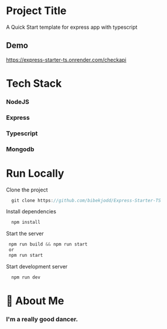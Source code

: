 # Project Title

A Quick Start template for express app with typescript


## Demo

https://express-starter-ts.onrender.com/checkapi



# Tech Stack

### NodeJS

### Express

### Typescript

### Mongodb



# Run Locally

Clone the project

```js
  git clone https://github.com/bibekjodd/Express-Starter-TS
```

Install dependencies

```js
  npm install
```

Start the server

```js
 npm run build && npm run start
 or
 npm run start
```

Start development server

```js
  npm run dev
```

# 🚀 About Me

### I'm a really good dancer.
